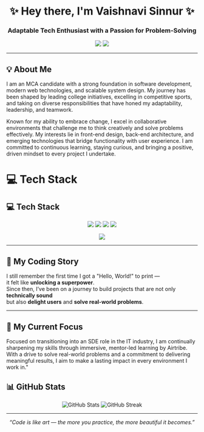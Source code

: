 <!-- Profile Header -->
<h1 align="center">✨ Hey there, I'm Vaishnavi Sinnur ✨</h1>
<h3 align="center"> Adaptable Tech Enthusiast with a Passion for Problem-Solving</h3>

<p align="center">
  <a href="https://github.com/vaishnavisinnur"><img src="https://img.shields.io/badge/GitHub-181717?style=for-the-badge&logo=github&logoColor=white"/></a>
  <a href="https://www.linkedin.com/in/vaishnavi-sinnur/"><img src="https://img.shields.io/badge/LinkedIn-0A66C2?style=for-the-badge&logo=linkedin&logoColor=white"/></a>
</p>

---

## 💡 About Me
I am an MCA candidate with a strong foundation in software development, modern web technologies, and scalable system design. My journey has been shaped by leading college initiatives, excelling in competitive sports, and taking on diverse responsibilities that have honed my adaptability, leadership, and teamwork.

Known for my ability to embrace change, I excel in collaborative environments that challenge me to think creatively and solve problems effectively. My interests lie in front-end design, back-end architecture, and emerging technologies that bridge functionality with user experience. I am committed to continuous learning, staying curious, and bringing a positive, driven mindset to every project I undertake.


# 💻  Tech Stack
## 💻 Tech Stack  

<p align="center">
  <!-- Frontend -->
  <img src="https://img.shields.io/badge/Frontend-HTML5%20|%20CSS3%20|%20JavaScript%20|%20React%20|%20Angular-blue?style=for-the-badge&logo=frontendmentor&logoColor=white"/>
  
  <!-- Backend -->
  <img src="https://img.shields.io/badge/Backend-Java%20|%20Node.js%20|%20Spring%20Boot-green?style=for-the-badge&logo=serverless&logoColor=white"/>
  
  <!-- Database -->
  <img src="https://img.shields.io/badge/Database-MySQL-orange?style=for-the-badge&logo=mysql&logoColor=white"/>
  
  <!-- Tools -->
  <img src="https://img.shields.io/badge/Tools-Git%20|%20GitHub%20|%20Postman%20|%20REST%20API-purple?style=for-the-badge&logo=tools&logoColor=white"/>
</p>

<p align="center">
  <img src="https://skillicons.dev/icons?i=html,css,javascript,java,react,angular,nodejs,spring,mysql,git,github,postman" />
</p>

---

## 📖 My Coding Story
I still remember the first time I got a "Hello, World!" to print —  
it felt like **unlocking a superpower**.  
Since then, I’ve been on a journey to build projects that are not only **technically sound**  
but also **delight users** and **solve real-world problems**.

---

## 🎯 My Current Focus
Focused on transitioning into an SDE role in the IT industry, I am continually sharpening my skills through immersive, mentor-led learning by Airtribe. With a drive to solve real-world problems and a commitment to delivering meaningful results, I aim to make a lasting impact in every environment I work in."


## 📊 GitHub Stats
<p align="center">
  <img src="https://github-readme-stats.vercel.app/api?username=vaishnavisinnur&show_icons=true&theme=radical" alt="GitHub Stats"/>
  <img src="https://github-readme-streak-stats.herokuapp.com/?user=vaishnavisinnur&theme=radical" alt="GitHub Streak"/>
</p>

---

<p align="center">
  <i>“Code is like art — the more you practice, the more beautiful it becomes.”</i>
</p>
